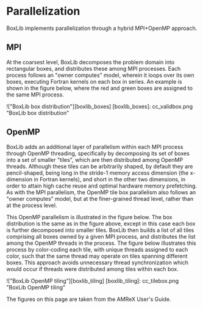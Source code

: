 # Parallelization

BoxLib implements parallelization through a hybrid MPI+OpenMP approach.

## MPI

At the coarsest level, BoxLib decomposes the problem domain into rectangular
boxes, and distributes these among MPI processes. Each process follows an
"owner computes" model, wherein it loops over its own boxes, executing Fortran
kernels on each box in series. An example is shown in the figure below, where
the red and green boxes are assigned to the same MPI process.

!["BoxLib box distribution"][boxlib_boxes]
[boxlib_boxes]: cc_validbox.png "BoxLib box distribution"

## OpenMP

BoxLib adds an additional layer of parallelism within each MPI process through
OpenMP threading, specifically by decomposing its set of boxes into a set of
smaller "tiles", which are then distributed among OpenMP threads. Although
these tiles can be arbitrarily shaped, by default they are pencil-shaped, being
long in the stride-1 memory access dimension (the x-dimension in Fortran
kernels), and short in the other two dimensions, in order to attain high cache
reuse and optimal hardware memory prefetching. As with the MPI parallelism, the
OpenMP tile box parallelism also follows an "owner computes" model, but at the
finer-grained thread level, rather than at the process level.

This OpenMP parallelism is illustrated in the figure below. The box
distribution is the same as in the figure above, except in this case each box
is further decomposed into smaller tiles. BoxLib then builds a list of all
tiles comprising all boxes owned by a given MPI process, and distributes the
list among the OpenMP threads in the process. The figure below illustrates this
process by color-coding each tile, with unique threads assigned to each color,
such that the same thread may operate on tiles spanning different boxes. This
approach avoids unnecessary thread synchronization which would occur if threads
were distributed among tiles within each box.

!["BoxLib OpenMP tiling"][boxlib_tiling]
[boxlib_tiling]: cc_tilebox.png "BoxLib OpenMP tiling"

The figures on this page are taken from the AMReX User's Guide.
